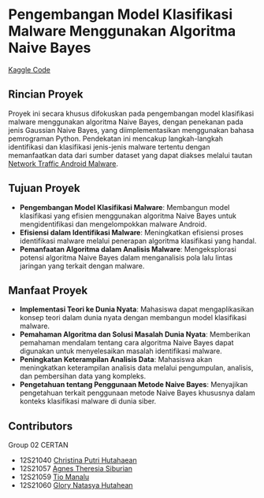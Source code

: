 # Pengembangan Model Klasifikasi Malware Menggunakan Algoritma Naive Bayes
[Kaggle Code](https://www.kaggle.com/code/agnestsiburian/group2-certan-naivebayes)

## Rincian Proyek
Proyek ini secara khusus difokuskan pada pengembangan model klasifikasi malware menggunakan algoritma Naive Bayes, dengan penekanan pada jenis Gaussian Naive Bayes, yang diimplementasikan menggunakan bahasa pemrograman Python. Pendekatan ini mencakup langkah-langkah identifikasi dan klasifikasi jenis-jenis malware tertentu dengan memanfaatkan data dari sumber dataset yang dapat diakses melalui tautan [Network Traffic Android Malware](https://www.kaggle.com/datasets/xwolf12/network-traffic-android-malware). 

## Tujuan Proyek
- **Pengembangan Model Klasifikasi Malware**: Membangun model klasifikasi yang efisien menggunakan algoritma Naive Bayes untuk mengidentifikasi dan mengelompokkan malware Android.
- **Efisiensi dalam Identifikasi Malware**: Meningkatkan efisiensi proses identifikasi malware melalui penerapan algoritma klasifikasi yang handal.
- **Pemanfaatan Algoritma dalam Analisis Malware**: Mengeksplorasi potensi algoritma Naive Bayes dalam menganalisis pola lalu lintas jaringan yang terkait dengan malware.

## Manfaat Proyek
- **Implementasi Teori ke Dunia Nyata**: Mahasiswa dapat mengaplikasikan konsep teori dalam dunia nyata dengan membangun model klasifikasi malware.
- **Pemahaman Algoritma dan Solusi Masalah Dunia Nyata**: Memberikan pemahaman mendalam tentang cara algoritma Naive Bayes dapat digunakan untuk menyelesaikan masalah identifikasi malware.
- **Peningkatan Keterampilan Analisis Data**: Mahasiswa akan meningkatkan keterampilan analisis data melalui pengumpulan, analisis, dan pembersihan data yang kompleks.
- **Pengetahuan tentang Penggunaan Metode Naive Bayes**: Menyajikan pengetahuan terkait penggunaan metode Naive Bayes khususnya dalam konteks klasifikasi malware di dunia siber.

## Contributors
Group 02 CERTAN
+ 12S21040 [Christina Putri Hutahaean](github.com/Christina12S21040)
+ 12S21057 [Agnes Theresia Siburian](github.com/agnestsiburian)
+ 12S21059 [Tio Manalu](github.com/tiomanalu)
+ 12S21060 [Glory Natasya Hutahean](github.com/gloryhutahaean12)
